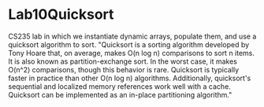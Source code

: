 # Lab10Quicksort
CS235 lab in which we instantiate dynamic arrays, populate them, and use a quicksort algorithm to sort.
"Quicksort is a sorting algorithm developed by Tony Hoare that, on average, makes O(n log n) comparisons to sort n items. It is also known as partition-exchange sort. In the worst case, it makes O(n^2) comparisons, though this behavior is rare. Quicksort is typically faster in practice than other O(n log n) algorithms. Additionally, quicksort's sequential and localized memory references work well with a cache. Quicksort can be implemented as an in-place partitioning algorithm."

